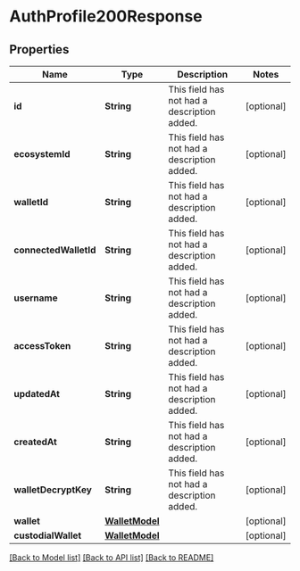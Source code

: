 # AuthProfile200Response

## Properties
Name | Type | Description | Notes
------------ | ------------- | ------------- | -------------
**id** | **String** | This field has not had a description added. | [optional] 
**ecosystemId** | **String** | This field has not had a description added. | [optional] 
**walletId** | **String** | This field has not had a description added. | [optional] 
**connectedWalletId** | **String** | This field has not had a description added. | [optional] 
**username** | **String** | This field has not had a description added. | [optional] 
**accessToken** | **String** | This field has not had a description added. | [optional] 
**updatedAt** | **String** | This field has not had a description added. | [optional] 
**createdAt** | **String** | This field has not had a description added. | [optional] 
**walletDecryptKey** | **String** | This field has not had a description added. | [optional] 
**wallet** | [**WalletModel**](WalletModel.md) |  | [optional] 
**custodialWallet** | [**WalletModel**](WalletModel.md) |  | [optional] 

[[Back to Model list]](../README.md#documentation-for-models) [[Back to API list]](../README.md#documentation-for-api-endpoints) [[Back to README]](../README.md)


